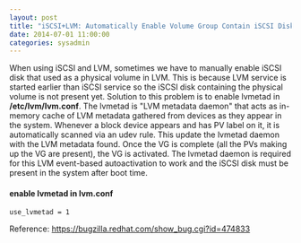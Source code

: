 ```yaml
---
layout: post
title: "iSCSI+LVM: Automatically Enable Volume Group Contain iSCSI Disk Physical Volume"
date: 2014-07-01 11:00:00
categories: sysadmin
---
```


When using iSCSI and LVM, sometimes we have to manually enable iSCSI disk that used as a physical volume in LVM. This is because LVM service is started earlier than iSCSI service so the iSCSI disk containing the physical volume is not present yet. Solution to this problem is to enable lvmetad in **/etc/lvm/lvm.conf**. The lvmetad is "LVM metadata daemon" that acts as in-memory cache of LVM metadata gathered from devices as they appear in the system. Whenever a block device appears and has PV label on it, it is automatically scanned via an udev rule. This update the lvmetad daemon with the LVM metadata found. Once the VG is complete (all the PVs making up the VG are present), the VG is activated. The lvmetad daemon is required for this LVM event-based autoactivation to work and the iSCSI disk must be present in the system after boot time.
#### enable lvmetad in lvm.conf
	use_lvmetad = 1

Reference: https://bugzilla.redhat.com/show_bug.cgi?id=474833
